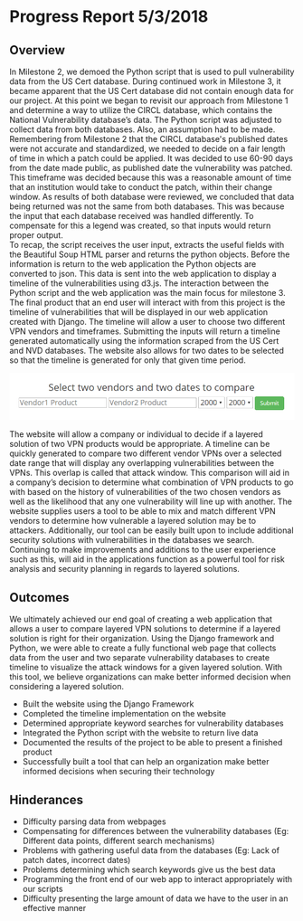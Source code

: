 # Progress Report 5/3/2018
## Overview

In Milestone 2, we demoed the Python script that is used to pull vulnerability data from the US Cert database. During continued work in Milestone 3, it became apparent that the US Cert database did not contain enough data for our project.  At this point we began to revisit our approach from Milestone 1 and determine a way to utilize the CIRCL database, which contains the National Vulnerability database’s data. The Python script was adjusted to collect data from both databases.  Also, an assumption had to be made.  Remembering from Milestone 2 that the CIRCL database's published dates were not accurate and standardized, we needed to decide on a fair length of time in which a patch could be applied.  It was decided to use 60-90 days from the date made public, as published date the vulnerability was patched.  This timeframe was decided because this was a reasonable amount of time that an institution would take to conduct the patch, within their change window.  As results of both database were reviewed, we concluded that data being returned was not the same from both databases.  This was because the input that each database received was handled differently.  To compensate for this a legend was created, so that inputs would return proper output.  
To recap, the script receives the user input, extracts the useful fields with the Beautiful Soup HTML parser and returns the python objects. Before the information is return to the web application the Python objects are converted to json.  This data is sent into the web application to display a timeline of the vulnerabilities using d3.js. The interaction between the Python script and the web application was the main focus for milestone 3. The final product that an end user will interact with from this project is the timeline of vulnerabilities that will be displayed in our web application created with Django. The timeline will allow a user to choose two different VPN vendors and timeframes.  Submitting the inputs will return a timeline generated automatically using the information scraped from the US Cert and NVD databases. The website also allows for two dates to be selected so that the timeline is generated for only that given time period.


![UML](https://github.com/MLHale/insure-layered-solutions/blob/master/GantCharts/webpage.png)
 
The website will allow a company or individual to decide if a layered solution of two VPN products would be appropriate. A timeline can be quickly generated to compare two different vendor VPNs over a selected date range that will display any overlapping vulnerabilities between the VPNs. This overlap is called that attack window.  This comparison will aid in a company’s decision to determine what combination of VPN products to go with based on the history of vulnerabilities of the two chosen vendors as well as the likelihood that any one vulnerability will line up with another. The website supplies users a tool to be able to mix and match different VPN vendors to determine how vulnerable a layered solution may be to attackers.
Additionally, our tool can be easily built upon to include additional security solutions with vulnerabilities in the databases we search. Continuing to make improvements and  additions to the user experience such as this, will aid in the applications function as a powerful tool for risk analysis and security planning in regards to layered solutions.


## Outcomes
We ultimately achieved our end goal of creating a web application that allows a user to compare layered VPN solutions to determine if a layered solution is right for their organization. Using the Django framework and Python, we were able to create a fully functional web page that collects data from the user and two separate vulnerability databases to create timeline to visualize the attack windows for a given layered solution. With this tool, we believe organizations can make better informed decision when considering a layered solution. 

* Built the website using the Django Framework
* Completed the timeline implementation on the website
* Determined appropriate keyword searches for vulnerability databases
* Integrated the Python script with the website to return live data
* Documented the results of the project to be able to present a finished product
* Successfully built a tool that can help an organization make better informed decisions when securing their technology



## Hinderances

* Difficulty parsing data from webpages
* Compensating for differences between the vulnerability databases (Eg: Different data points, different search mechanisms)
* Problems with gathering useful data from the databases (Eg: Lack of patch dates, incorrect dates)
* Problems determining which search keywords give us the best data 
* Programming the front end of our web app to interact appropriately with our scripts
* Difficulty presenting the large amount of data we have to the user in an effective manner
